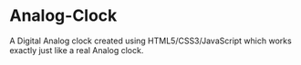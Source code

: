 # Analog-Clock
A Digital Analog clock created using HTML5/CSS3/JavaScript which works exactly just like a real Analog clock.
